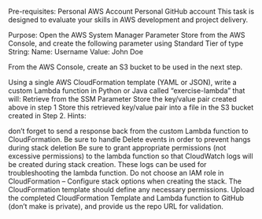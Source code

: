 Pre-requisites:
Personal AWS Account
Personal GitHub account
This task is designed to evaluate your skills in AWS development and project delivery.

Purpose:
Open the AWS System Manager Parameter Store from the AWS Console, and create the following parameter using Standard Tier of type String: Name: Username Value: John Doe

From the AWS Console, create an S3 bucket to be used in the next step.

Using a single AWS CloudFormation template (YAML or JSON), write a custom Lambda function in Python or Java called “exercise-lambda” that will: Retrieve from the SSM Parameter Store the key/value pair created above in step 1 Store this retrieved key/value pair into a file in the S3 bucket created in Step 2. Hints:

don’t forget to send a response back from the custom Lambda function to CloudFormation.
Be sure to handle Delete events in order to prevent hangs during stack deletion
Be sure to grant appropriate permissions (not excessive permissions) to the lambda function so that CloudWatch logs will be created during stack creation. These logs can be used for troubleshooting the lambda function.
Do not choose an IAM role in CloudFormation – Configure stack options when creating the stack. The CloudFormation template should define any necessary permissions.
Upload the completed CloudFormation Template and Lambda function to GitHub (don’t make is private), and provide us the repo URL for validation.
